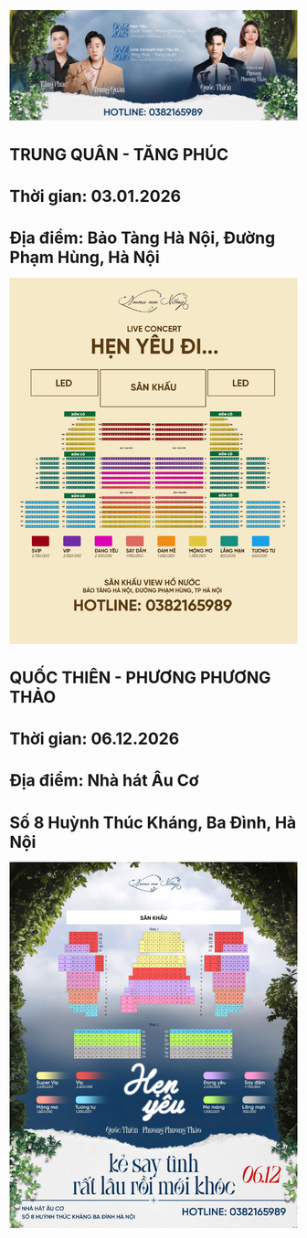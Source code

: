 ![poster](./poster1.jpg)
# TRUNG QUÂN - TĂNG PHÚC
# Thời gian: 03.01.2026
# Địa điểm: Bảo Tàng Hà Nội, Đường Phạm Hùng, Hà Nội
![sodosankhau](./henyeudi.jpg)
# QUỐC THIÊN - PHƯƠNG PHƯƠNG THẢO
# Thời gian: 06.12.2026
# Địa điểm: Nhà hát Âu Cơ
# Số 8 Huỳnh Thúc Kháng, Ba Đình, Hà Nội
![sodosankhau](./henyeu1.jpg)
